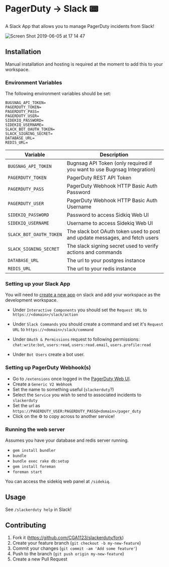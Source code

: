 # PagerDuty → Slack :pager:

A Slack App that allows you to manage PagerDuty incidents from Slack!

![Screen Shot 2019-06-05 at 17 14 47](https://user-images.githubusercontent.com/7707413/58972450-81525e00-87b5-11e9-902e-73234f9fe3d5.png)

## Installation

Manual installation and hosting is required at the moment to add this to your workspace.

### Environment Variables

The following environment variables should be set:

    BUGSNAG_API_TOKEN=
    PAGERDUTY_TOKEN=
    PAGERDUTY_PASS=
    PAGERDUTY_USER=
    SIDEKIQ_PASSWORD=
    SIDEKIQ_USERNAME=
    SLACK_BOT_OAUTH_TOKEN=
    SLACK_SIGNING_SECRET=
    DATABASE_URL=
    REDIS_URL=

| Variable | Description |
| --- | --- |
| `BUGSNAG_API_TOKEN` | Bugnsag API Token (only required if you want to use Bugnsag Integration) |
| `PAGERDUTY_TOKEN` | PagerDuty REST API Token |
| `PAGERDUTY_PASS` | PagerDuty Webhook HTTP Basic Auth Password |
| `PAGERDUTY_USER` | PagerDuty Webhook HTTP Basic Auth Username |
| `SIDEKIQ_PASSWORD` | Password to access Sidkiq Web UI |
| `SIDEKIQ_USERNAME` | Username to access Sidekiq Web UI |
| `SLACK_BOT_OAUTH_TOKEN` | The slack bot OAuth token used to post and update messages, and fetch users |
| `SLACK_SIGNING_SECRET` | The slack signing secret used to verify actions and commands |
| `DATABASE_URL` | The url to your postgres instance |
| `REDIS_URL` | The url to your redis instance |


### Setting up your Slack App

You will need to [create a new app](https://api.slack.com/apps) on slack and add your workspace as
the development workspace.

- Under `Interactive Components` you should set the `Request URL` to `https://<domain>/slack/action`

- Under `Slack Commands` you should create a command and set it's `Request URL` to `https://<domain>/slack/command`

- Under `OAuth & Permissions` request to following permissions: `chat:write:bot`, `users:read`, `users:read.email`, `users.profile:read`

- Under `Bot Users` create a bot user.

### Setting up PagerDuty Webhook(s)

- Go to `/extensions` once logged in the [PagerDuty Web UI](https://app.pagerduty.com).
- Create a `Generic V2 Webhook`
- Set the name to something useful (`slackerduty`?)
- Select the `Service` you wish to send to associated incidents to `slackerduty`
- Set the url as `https://PAGERDUTY_USER:PAGERDUTY_PASS@<domain>/pager_duty`
- Click on the :gear: to copy across to another service!

### Running the web server

Assumes you have your database and redis server running.

- `gem install bundler`
- `bundle`
- `bundle exec rake db:setup`
- `gem install foreman`
- `foreman start`

You can access the sidekiq web panel at `/sidekiq`.

## Usage

See `/slackerduty help` in Slack!

## Contributing

1. Fork it (<https://github.com/CGA1123/slackerduty/fork>)
2. Create your feature branch (`git checkout -b my-new-feature`)
3. Commit your changes (`git commit -am 'Add some feature'`)
4. Push to the branch (`git push origin my-new-feature`)
5. Create a new Pull Request
